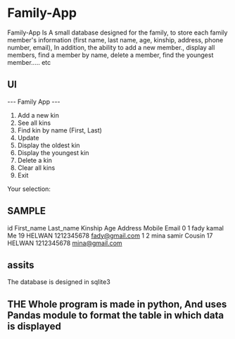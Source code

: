 # Family-App
Family-App Is A small database designed for the family, to store each family member's information (first name, last name, age, kinship, address, phone number, email), In addition, the ability to add a new member., display all members, find a member by name, delete a member, find the youngest member..... etc


## UI
 --- Family App ---
1) Add a new kin
2) See all kins
3) Find kin by name (First, Last)
4) Update
5) Display the oldest kin
6) Display the youngest kin
7) Delete a kin
8) Clear all kins
9) Exit

Your selection: 


## SAMPLE
   id First_name Last_name Kinship  Age Address      Mobile           Email
0   1       fady     kamal      Me   19  HELWAN  1212345678  fady@gmail.com
1   2       mina     samir  Cousin   17  HELWAN  1212345678  mina@gmail.com


## assits
The database is designed in sqlite3  

## THE Whole program is made in python, And uses Pandas module to format the table in which data is displayed

